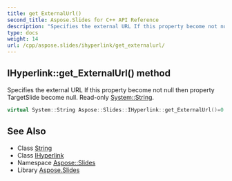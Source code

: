 ```yaml
---
title: get_ExternalUrl()
second_title: Aspose.Slides for C++ API Reference
description: "Specifies the external URL If this property become not null then property TargetSlide become null. Read-only System::String."
type: docs
weight: 14
url: /cpp/aspose.slides/ihyperlink/get_externalurl/
---
```

## IHyperlink::get_ExternalUrl() method


Specifies the external URL If this property become not null then property TargetSlide become null. Read-only [System::String](../../../system/string/).

```cpp
virtual System::String Aspose::Slides::IHyperlink::get_ExternalUrl()=0
```

## See Also

* Class [String](../../system/string/)
* Class [IHyperlink](./)
* Namespace [Aspose::Slides](../)
* Library [Aspose.Slides](../../)